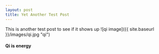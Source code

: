```yaml
---
layout: post
title: Yet Another Test Post
---
```


This is another test post
to see if it shows up 
![qi image]({{ site.baseurl }}/images/qi.jpg "qi")

#### Qi is energy
